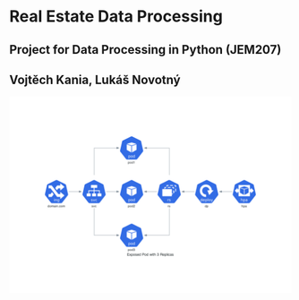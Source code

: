 # Real Estate Data Processing
## Project for Data Processing in Python (JEM207)
## Vojtěch Kania, Lukáš Novotný

![Our Architecture with DB](architecture.png)